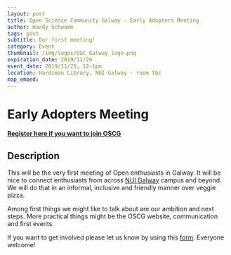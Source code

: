 ```yaml
---
layout: post
title: Open Science Community Galway - Early Adopters Meeting
author: Hardy Schwamm
tags: post
subtitle: Our first meeting!
category: Event
thumbnail: /img/logos/OSC_Galway_logo.png
expiration_date: 2019/11/26
event_date: 2019/11/25, 12-1pm
location: Hardiman Library, NUI Galway - room tbc
map_embed:
---
```


# Early Adopters Meeting
[**Register here if you want to join OSCG**](http://bit.ly/OSCGalwayInterest)
## Description
This will be the very first meeting of Open enthusiasts in Galway. It will be nice to connect enthusiasts from across [NUI Galway](http://www.nuigalway.ie/) campus and beyond. We will do that in an informal, inclusive  and friendly manner over veggie pizza. 

Among first things we might like to talk about are our ambition and next steps. More practical things might be the OSCG website, communication and first events.

If you want to get involved please let us know by using this [form](http://bit.ly/OSCGalwayInterest). Everyone welcome!
